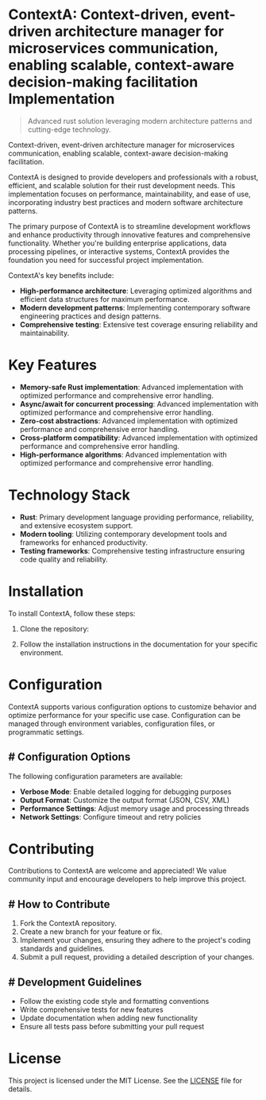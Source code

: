 <!-- fallback_ContextA_20251019122955_93425 -->

# ContextA: Context-driven, event-driven architecture manager for microservices communication, enabling scalable, context-aware decision-making facilitation Implementation
> Advanced rust solution leveraging modern architecture patterns and cutting-edge technology.

Context-driven, event-driven architecture manager for microservices communication, enabling scalable, context-aware decision-making facilitation.

ContextA is designed to provide developers and professionals with a robust, efficient, and scalable solution for their rust development needs. This implementation focuses on performance, maintainability, and ease of use, incorporating industry best practices and modern software architecture patterns.

The primary purpose of ContextA is to streamline development workflows and enhance productivity through innovative features and comprehensive functionality. Whether you're building enterprise applications, data processing pipelines, or interactive systems, ContextA provides the foundation you need for successful project implementation.

ContextA's key benefits include:

* **High-performance architecture**: Leveraging optimized algorithms and efficient data structures for maximum performance.
* **Modern development patterns**: Implementing contemporary software engineering practices and design patterns.
* **Comprehensive testing**: Extensive test coverage ensuring reliability and maintainability.

# Key Features

* **Memory-safe Rust implementation**: Advanced implementation with optimized performance and comprehensive error handling.
* **Async/await for concurrent processing**: Advanced implementation with optimized performance and comprehensive error handling.
* **Zero-cost abstractions**: Advanced implementation with optimized performance and comprehensive error handling.
* **Cross-platform compatibility**: Advanced implementation with optimized performance and comprehensive error handling.
* **High-performance algorithms**: Advanced implementation with optimized performance and comprehensive error handling.

# Technology Stack

* **Rust**: Primary development language providing performance, reliability, and extensive ecosystem support.
* **Modern tooling**: Utilizing contemporary development tools and frameworks for enhanced productivity.
* **Testing frameworks**: Comprehensive testing infrastructure ensuring code quality and reliability.

# Installation

To install ContextA, follow these steps:

1. Clone the repository:


2. Follow the installation instructions in the documentation for your specific environment.

# Configuration

ContextA supports various configuration options to customize behavior and optimize performance for your specific use case. Configuration can be managed through environment variables, configuration files, or programmatic settings.

## # Configuration Options

The following configuration parameters are available:

* **Verbose Mode**: Enable detailed logging for debugging purposes
* **Output Format**: Customize the output format (JSON, CSV, XML)
* **Performance Settings**: Adjust memory usage and processing threads
* **Network Settings**: Configure timeout and retry policies

# Contributing

Contributions to ContextA are welcome and appreciated! We value community input and encourage developers to help improve this project.

## # How to Contribute

1. Fork the ContextA repository.
2. Create a new branch for your feature or fix.
3. Implement your changes, ensuring they adhere to the project's coding standards and guidelines.
4. Submit a pull request, providing a detailed description of your changes.

## # Development Guidelines

* Follow the existing code style and formatting conventions
* Write comprehensive tests for new features
* Update documentation when adding new functionality
* Ensure all tests pass before submitting your pull request

# License

This project is licensed under the MIT License. See the [LICENSE](https://github.com/pee331/ContextA/blob/main/LICENSE) file for details.
